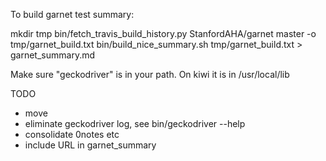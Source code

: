 To build garnet test summary:

  mkdir tmp
  bin/fetch_travis_build_history.py StanfordAHA/garnet master -o tmp/garnet_build.txt
  bin/build_nice_summary.sh tmp/garnet_build.txt > garnet_summary.md

Make sure "geckodriver" is in your path. On kiwi it is in /usr/local/lib


TODO
- move 
- eliminate geckodriver log, see bin/geckodriver --help
- consolidate 0notes etc
- include URL in garnet_summary
